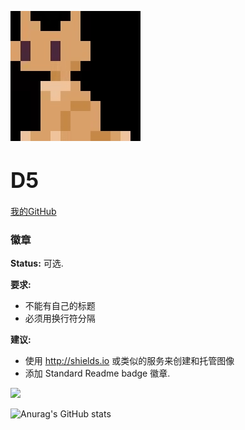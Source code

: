 ![logo](_media/logo.png)

# <big>D5</big>


<span id="busuanzi_container_site_uv" style='display:none'>
    访客数:<span id="busuanzi_value_site_uv"></span> 人
</span>

[我的GitHub](https://github.com/D5rrr)

### 徽章
**Status:** 可选.

**要求:**
- 不能有自己的标题
- 必须用换行符分隔

**建议:**
- 使用 http://shields.io 或类似的服务来创建和托管图像
- 添加 Standard Readme badge 徽章.

<img src="https://ghchart.rshah.org/409ba5/D5rrr" />

![[Anurag's GitHub stats](https://github-readme-stats.vercel.app/api?username=D5rrr)](https://github.com/anuraghazra/github-readme-stats)


        
       